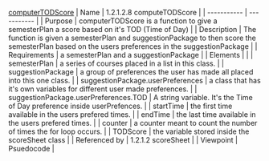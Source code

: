 [computerTODScore](TeamTwoFiles/computerTODScore.txt)
| Name | 1.2.1.2.8 computeTODScore |
| ----------- | ----------- |
| Purpose | computerTODScore is a function to give a semesterPlan a score based on it's TOD (Time of Day) |
| Description | The function is given a semesterPlan and suggestionPackage to then score the semesterPlan based on the users preferences in the suggestionPackage |
| Requirements | a semesterPlan and a suggestionPackage |
| Elements |  |
| semesterPlan | a series of courses placed in a list in this class. |
| suggestionPackage | a group of preferences the user has made all placed into this one class. |
| suggestionPackage.userPreferences | a class that has it's own variables for different user made preferences. |
| suggestionPackage.userPreferences.TOD | A string variable. It's the Time of Day preference inside userPrefences. |
| startTime | the first time available in the users prefered times. |
| endTime | the last time available in the users prefered times. |
| counter | a counter meant to count the number of times the for loop occurs. |
| TODScore | the variable stored inside the scoreSheet class |
| Referenced by | 1.2.1.2 scoreSheet |
| Viewpoint | Psuedocode |
